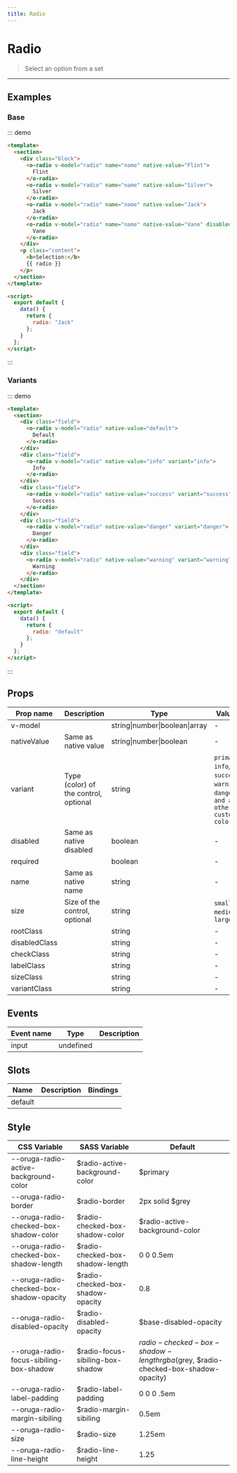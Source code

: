 ```yaml
---
title: Radio
---
```


# Radio

> Select an option from a set

---

## Examples

### Base

::: demo

```html
<template>
  <section>
    <div class="block">
      <o-radio v-model="radio" name="name" native-value="Flint">
        Flint
      </o-radio>
      <o-radio v-model="radio" name="name" native-value="Silver">
        Silver
      </o-radio>
      <o-radio v-model="radio" name="name" native-value="Jack">
        Jack
      </o-radio>
      <o-radio v-model="radio" name="name" native-value="Vane" disabled>
        Vane
      </o-radio>
    </div>
    <p class="content">
      <b>Selection:</b>
      {{ radio }}
    </p>
  </section>
</template>

<script>
  export default {
    data() {
      return {
        radio: "Jack"
      };
    }
  };
</script>
```

:::

### Variants

::: demo

```html
<template>
  <section>
    <div class="field">
      <o-radio v-model="radio" native-value="default">
        Default
      </o-radio>
    </div>
    <div class="field">
      <o-radio v-model="radio" native-value="info" variant="info">
        Info
      </o-radio>
    </div>
    <div class="field">
      <o-radio v-model="radio" native-value="success" variant="success">
        Success
      </o-radio>
    </div>
    <div class="field">
      <o-radio v-model="radio" native-value="danger" variant="danger">
        Danger
      </o-radio>
    </div>
    <div class="field">
      <o-radio v-model="radio" native-value="warning" variant="warning">
        Warning
      </o-radio>
    </div>
  </section>
</template>

<script>
  export default {
    data() {
      return {
        radio: "default"
      };
    }
  };
</script>
```

:::

## Props

| Prop name     | Description                           | Type                           | Values                                                                          | Default |
| ------------- | ------------------------------------- | ------------------------------ | ------------------------------------------------------------------------------- | ------- |
| v-model       |                                       | string\|number\|boolean\|array | -                                                                               |         |
| nativeValue   | Same as native value                  | string\|number\|boolean        | -                                                                               |         |
| variant       | Type (color) of the control, optional | string                         | `primary`, `info`, `success`, `warning`, `danger`, `and any other custom color` |         |
| disabled      | Same as native disabled               | boolean                        | -                                                                               |         |
| required      |                                       | boolean                        | -                                                                               |         |
| name          | Same as native name                   | string                         | -                                                                               |         |
| size          | Size of the control, optional         | string                         | `small`, `medium`, `large`                                                      |         |
| rootClass     |                                       | string                         | -                                                                               |         |
| disabledClass |                                       | string                         | -                                                                               |         |
| checkClass    |                                       | string                         | -                                                                               |         |
| labelClass    |                                       | string                         | -                                                                               |         |
| sizeClass     |                                       | string                         | -                                                                               |         |
| variantClass  |                                       | string                         | -                                                                               |         |

## Events

| Event name | Type      | Description |
| ---------- | --------- | ----------- |
| input      | undefined |

## Slots

| Name    | Description | Bindings |
| ------- | ----------- | -------- |
| default |             |          |

## Style

| CSS Variable                             | SASS Variable                      | Default                                                                          |
| ---------------------------------------- | ---------------------------------- | -------------------------------------------------------------------------------- |
| --oruga-radio-active-background-color    | \$radio-active-background-color    | \$primary                                                                        |
| --oruga-radio-border                     | \$radio-border                     | 2px solid \$grey                                                                 |
| --oruga-radio-checked-box-shadow-color   | \$radio-checked-box-shadow-color   | \$radio-active-background-color                                                  |
| --oruga-radio-checked-box-shadow-length  | \$radio-checked-box-shadow-length  | 0 0 0.5em                                                                        |
| --oruga-radio-checked-box-shadow-opacity | \$radio-checked-box-shadow-opacity | 0.8                                                                              |
| --oruga-radio-disabled-opacity           | \$radio-disabled-opacity           | \$base-disabled-opacity                                                          |
| --oruga-radio-focus-sibiling-box-shadow  | \$radio-focus-sibiling-box-shadow  | $radio-checked-box-shadow-length rgba($grey, \$radio-checked-box-shadow-opacity) |
| --oruga-radio-label-padding              | \$radio-label-padding              | 0 0 0 .5em                                                                       |
| --oruga-radio-margin-sibiling            | \$radio-margin-sibiling            | 0.5em                                                                            |
| --oruga-radio-size                       | \$radio-size                       | 1.25em                                                                           |
| --oruga-radio-line-height                | \$radio-line-height                | 1.25                                                                             |
